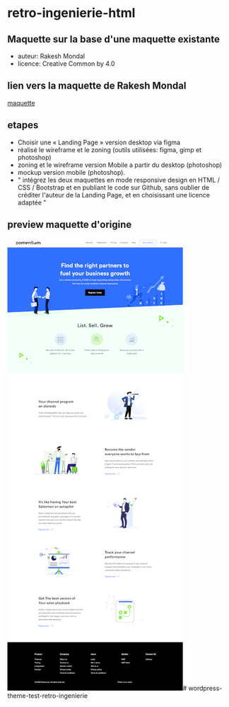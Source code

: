 # retro-ingenierie-html
## Maquette sur la base d'une maquette existante
- auteur: Rakesh Mondal
- licence: Creative Common by 4.0
## lien vers la maquette de Rakesh Mondal
[maquette](https://www.figma.com/file/th2vJ1TjJKuoWQ5ZfSZEkM/Landing-Page-for---Zomentum-(Community)?node-id=0%3A1)
## etapes
- Choisir une « Landing Page » version desktop via figma
- réalisé le wireframe et le zoning (outils utilisées: figma, gimp et photoshop)
- zoning et le wireframe version Mobile a partir du desktop (photoshop)
- mockup version mobile (photoshop).
- " intégrez les deux maquettes en mode responsive design en HTML / CSS / Bootstrap et en publiant le code sur Github, sans oublier de créditer l'auteur de la Landing Page, et en choisissant une licence adaptée "
## preview maquette d'origine
![miniature]( point-de-depart-miniature.png )# wordpress-theme-test-retro-ingenierie
